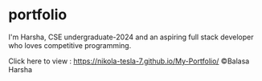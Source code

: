 # portfolio
I'm Harsha, CSE undergraduate-2024 and an aspiring full stack developer who loves competitive programming.

Click here to view : https://nikola-tesla-7.github.io/My-Portfolio/ ©️Balasa Harsha
